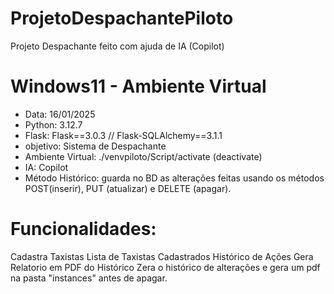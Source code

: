 # ProjetoDespachantePiloto
Projeto Despachante feito com ajuda de IA (Copilot)

# Windows11 - Ambiente Virtual
- Data: 16/01/2025
- Python: 3.12.7
- Flask: Flask==3.0.3 // Flask-SQLAlchemy==3.1.1
- objetivo: Sistema de Despachante
- Ambiente Virtual: ./venvpiloto/Script/activate  (deactivate)
- IA: Copilot
- Método Histórico: guarda no BD as alterações feitas usando os métodos POST(inserir), PUT (atualizar) e DELETE (apagar).

# Funcionalidades:
Cadastra Taxistas
Lista de Taxistas Cadastrados
Histórico de Ações
Gera Relatorio em PDF do Histórico 
Zera o histórico de alterações e gera um pdf na pasta "instances" antes de apagar.


